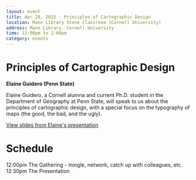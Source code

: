 ```yaml
---
layout: event
title: Apr 28, 2015 - Principles of Cartographic Design
location: Mann Library Stone Classroom (Cornell University)
address: Mann Library, Cornell University
time: 12:00pm to 2:00pm
category: events
---
```


# Principles of Cartographic Design

**Elaine Guidero (Penn State)**

Elaine Guidero, a Cornell alumna and current Ph.D. student in the Department of
Geography at Penn State, will speak to us about the principles of cartographic
design, with a special focus on the typography of maps (the good, the bad, and
the ugly).

[View slides from Elaine's presentation](/events/attachments/2015-04-28-guidero-slides.pdf)

# Schedule

12:00pm The Gathering - mingle, network, catch up with colleagues, etc.  
12:30pm The Presentation
